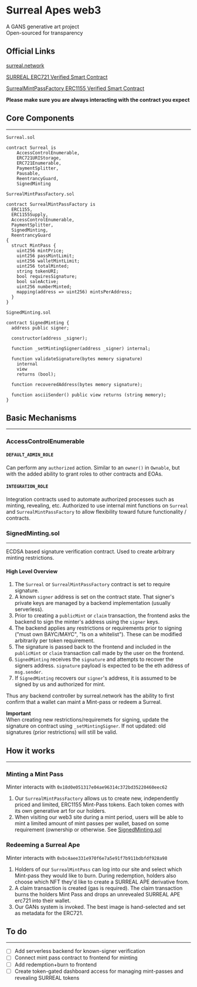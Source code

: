 # Surreal Apes web3

A GANS generative art project  
Open-sourced for transparency

## Official Links

[surreal.network](https://surreal.network/)

[SURREAL ERC721 Verified Smart Contract](https://etherscan.io/address/0xbc4aee331e970f6e7a5e91f7b911bdbfdf928a98)

[SurrealMintPassFactory ERC1155 Verified Smart Contract](https://etherscan.io/address/0x18d0e051317e04ae96314c372bd35220460eec62)

**Please make sure you are always interacting with the contract you expect**

## Core Components

---

`Surreal.sol`

```solidity
contract Surreal is
    AccessControlEnumerable,
    ERC721URIStorage,
    ERC721Enumerable,
    PaymentSplitter,
    Pausable,
    ReentrancyGuard,
    SignedMinting
```

`SurrealMintPassFactory.sol`

```solidity
contract SurrealMintPassFactory is
  ERC1155,
  ERC1155Supply,
  AccessControlEnumerable,
  PaymentSplitter,
  SignedMinting,
  ReentrancyGuard
{
  struct MintPass {
    uint256 mintPrice;
    uint256 passMintLimit;
    uint256 walletMintLimit;
    uint256 totalMinted;
    string tokenURI;
    bool requiresSignature;
    bool saleActive;
    uint256 numberMinted;
    mapping(address => uint256) mintsPerAddress;
  }
}

```

`SignedMinting.sol`

```solidity
contract SignedMinting {
  address public signer;

  constructor(address _signer);

  function _setMintingSigner(address _signer) internal;

  function validateSignature(bytes memory signature)
    internal
    view
    returns (bool);

  function recoveredAddress(bytes memory signature);

  function asciiSender() public view returns (string memory);
}

```

## Basic Mechanisms

---

### AccessControlEnumerable

#### `DEFAULT_ADMIN_ROLE`

Can perform any `authorized` action. Similar to an `owner()` in `Ownable`, but with the added ability to grant roles to other contracts and EOAs.

#### `INTEGRATION_ROLE`

Integration contracts used to automate authorized processes such as minting, revealing, etc. Authorized to use internal mint functions on `Surreal` and `SurrealMintPassFactory` to allow flexibility toward future functionality / contracts.

### SignedMinting.sol

---

ECDSA based signature verification contract. Used to create arbitrary minting restrictions.

#### High Level Overview

1. The `Surreal` or `SurrealMintPassFactory` contract is set to require signature.
2. A known `signer` address is set on the contract state. That signer's private keys are managed by a backend implementation (usually serverless).
3. Prior to creating a `publicMint` or `claim` transaction, the frontend asks the backend to sign the minter's address using the `signer` keys.
4. The backend applies any restrictions or requirements prior to signing ("must own BAYC/MAYC", "Is on a whitelist"). These can be modified arbitrarily per token requirement.
5. The signature is passed back to the frontend and included in the `publicMint` or `claim` transaction call made by the user on the frontend.
6. `SignedMinting` receives the `signature` and attempts to recover the signers address. `signature` payload is expected to be the eth address of `msg.sender`.
7. If `SignedMinting` recovers our `signer`'s address, it is assumed to be signed by us and authorized for mint.

Thus any backend controller by surreal.network has the ability to first confirm that a wallet can maint a Mint-pass or redeem a Surreal.

**Important**  
When creating new restrictions/requiremets for signing, update the signature on contract using `_setMintingSigner`. If not updated: old signatures (prior restrictions) will still be valid.

## How it works

---

### Minting a Mint Pass

Minter interacts with `0x18d0e051317e04ae96314c372bd35220460eec62`

1. Our `SurrealMintPassFactory` allows us to create new, independently priced and limited, ERC1155 Mint-Pass tokens. Each token comes with its own generative art for our holders.
2. When visiting our web3 site during a mint period, users will be able to mint a limited amount of mint passes per wallet, based on some requirement (ownership or otherwise. See [SignedMinting.sol](#signedmintingsol)

### Redeeming a Surreal Ape

Minter interacts with `0xbc4aee331e970f6e7a5e91f7b911bdbfdf928a98`

1. Holders of our `SurrealMintPass` can log into our site and select which Mint-pass they would like to burn. During redemption, holders also choose which NFT they'd like to create a SURREAL APE derivative from.
2. A claim transaction is created (gas is required). The claim transaction burns the holders Mint Pass and drops an unrevealed SURREAL APE erc721 into their wallet.
3. Our GANs system is invoked. The best image is hand-selected and set as metadata for the ERC721.

## To do

---

- [ ] Add serverless backend for known-signer verification
- [ ] Connect mint pass contract to frontend for minting
- [ ] Add redemption+burn to frontend
- [ ] Create token-gated dashboard access for managing mint-passes and revealing SURREAL tokens
